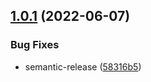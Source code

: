 ## [1.0.1](https://github.com/Kong/style-dictionary/compare/v1.0.0...v1.0.1) (2022-06-07)


### Bug Fixes

* semantic-release ([58316b5](https://github.com/Kong/style-dictionary/commit/58316b535bef18569b2dc6aff2a526309ed4ca59))
